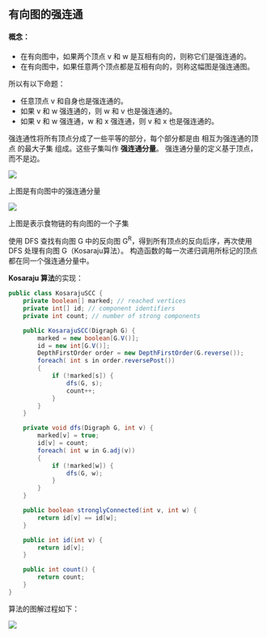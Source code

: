 ## 有向图的强连通

#### 概念：
- 在有向图中，如果两个顶点 v 和 w 是互相有向的，则称它们是强连通的。 
- 在有向图中，如果任意两个顶点都是互相有向的，则称这幅图是强连通图。 

所以有以下命题：
- 任意顶点 v 和自身也是强连通的。
- 如果 v 和 w 强连通的，则 w 和 v 也是强连通的。
- 如果 v 和 w 强连通，w 和 x 强连通，则 v 和 x 也是强连通的。

强连通性将所有顶点分成了一些平等的部分，每个部分都是由 相互为强连通的顶点 的最大子集 组成。这些子集叫作 **强连通分量**。
强连通分量的定义基于顶点，而不是边。

![](https://img-blog.csdn.net/20171108225401294?watermark/2/text/aHR0cDovL2Jsb2cuY3Nkbi5uZXQvY3VpdA==/font/5a6L5L2T/fontsize/400/fill/I0JBQkFCMA==/dissolve/70/gravity/SouthEast)

上图是有向图中的强连通分量

![](https://img-blog.csdn.net/20171108225626727?watermark/2/text/aHR0cDovL2Jsb2cuY3Nkbi5uZXQvY3VpdA==/font/5a6L5L2T/fontsize/400/fill/I0JBQkFCMA==/dissolve/70/gravity/SouthEast)

上图是表示食物链的有向图的一个子集

使用 DFS 查找有向图 G 中的反向图 G<sup>R</sup>，得到所有顶点的反向后序，再次使用 DFS 处理有向图 G（Kosaraju算法）。
构造函数的每一次递归调用所标记的顶点都在同一个强连通分量中。

**Kosaraju 算法**的实现：
``` Java
public class KosarajuSCC {
    private boolean[] marked; // reached vertices
    private int[] id; // component identifiers
    private int count; // number of strong components

    public KosarajuSCC(Digraph G) {
        marked = new boolean[G.V()];
        id = new int[G.V()];
        DepthFirstOrder order = new DepthFirstOrder(G.reverse());
        foreach( int s in order.reversePost())
        {
            if (!marked[s]) {
                dfs(G, s);
                count++;
            }
        }
    }

    private void dfs(Digraph G, int v) {
        marked[v] = true;
        id[v] = count;
        foreach( int w in G.adj(v))
        {
            if (!marked[w]) {
                dfs(G, w);
            }
        }
    }

    public boolean stronglyConnected(int v, int w) {
        return id[v] == id[w];
    }

    public int id(int v) {
        return id[v];
    }

    public int count() {
        return count;
    }
}
```
算法的图解过程如下：

![](https://img-blog.csdn.net/20171108230703857?watermark/2/text/aHR0cDovL2Jsb2cuY3Nkbi5uZXQvY3VpdA==/font/5a6L5L2T/fontsize/400/fill/I0JBQkFCMA==/dissolve/70/gravity/SouthEast)



